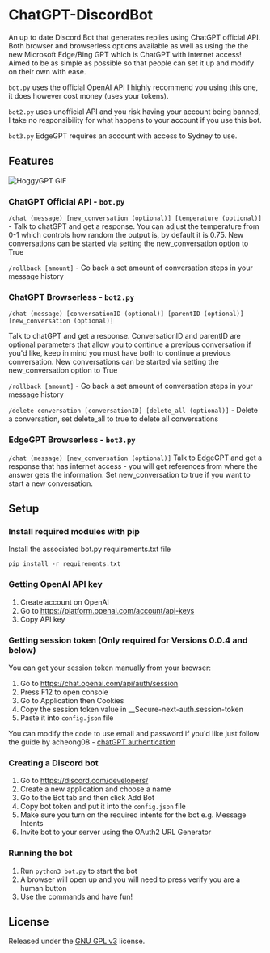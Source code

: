 # ChatGPT-DiscordBot

An up to date Discord Bot that generates replies using ChatGPT official API. Both browser and browserless options available as well as using the the new Microsoft Edge/Bing GPT which is ChatGPT with internet access!
Aimed to be as simple as possible so that people can set it up and modify on their own with ease.

`bot.py` uses the official OpenAI API I highly recommend you using this one, it does however cost money (uses your tokens).

`bot2.py` uses unofficial API and you risk having your account being banned, I take no responsibility for what happens to your account if you use this bot.

`bot3.py` EdgeGPT requires an account with access to Sydney to use.

## Features
![HoggyGPT GIF](https://user-images.githubusercontent.com/72218862/210123549-83357527-0dc9-49a8-bb79-93a6f596850f.gif)

### ChatGPT Official API - `bot.py`

`/chat (message) [new_conversation (optional)] [temperature (optional)]` - Talk to chatGPT and get a response. You can adjust the temperature from 0-1 which controls how random the output is, by default it is 0.75. New conversations can be started via setting the new_conversation option to True

`/rollback [amount]` - Go back a set amount of conversation steps in your message history

### ChatGPT Browserless - `bot2.py`

`/chat (message) [conversationID (optional)] [parentID (optional)] [new_conversation (optional)]`

Talk to chatGPT and get a response. ConversationID and parentID are optional parameters that allow you to continue a previous conversation if you'd like, keep in mind you must have both to continue a previous conversation. New conversations can be started via setting the new_conversation option to True

`/rollback [amount]` - Go back a set amount of conversation steps in your message history

`/delete-conversation [conversationID] [delete_all (optional)]` - Delete a conversation, set delete_all to true to delete all conversations

### EdgeGPT Browserless - `bot3.py`

`/chat (message) [new_conversation (optional)]` Talk to EdgeGPT and get a response that has internet access - you will get references from where the answer gets the information. Set new_conversation to true if you want to start a new conversation. 

## Setup

### Install required modules with pip 
Install the associated bot.py requirements.txt file

`pip install -r requirements.txt`

### Getting OpenAI API key
1. Create account on OpenAI
2. Go to https://platform.openai.com/account/api-keys
3. Copy API key

### Getting session token (Only required for Versions 0.0.4 and below)

You can get your session token manually from your browser:

1. Go to https://chat.openai.com/api/auth/session
2. Press F12 to open console
3. Go to Application then Cookies
4. Copy the session token value in __Secure-next-auth.session-token
5. Paste it into `config.json` file

You can modify the code to use email and password if you'd like just follow the guide by acheong08 - [chatGPT authentication](https://github.com/acheong08/ChatGPT/wiki/Setup)

### Creating a Discord bot
1. Go to https://discord.com/developers/
2. Create a new application and choose a name
3. Go to the Bot tab and then click Add Bot
4. Copy bot token and put it into the `config.json` file
5. Make sure you turn on the required intents for the bot e.g. Message Intents
6. Invite bot to your server using the OAuth2 URL Generator

### Running the bot
1. Run `python3 bot.py` to start the bot
2. A browser will open up and you will need to press verify you are a human button
3. Use the commands and have fun! 

## License

Released under the [GNU GPL v3](https://www.gnu.org/licenses/gpl-3.0.en.html) license.


